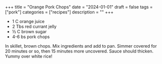 ﻿+++
title = "Orange Pork Chops"
date = "2024-01-01"
draft = false
tags = ["pork"]
categories = ["recipes"]
description = ""
+++

* 1 C orange juice
* 2 Tbs red currant jelly
* ½ C brown sugar
* 4-6 bs pork chops

In skillet, brown chops. Mix ingredients and add to pan. Simmer covered for 20 minutes or so, then 15 minutes more uncovered. Sauce should thicken. Yummy over white rice!